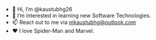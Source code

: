 - 👋 Hi, I’m @kaustubhg26
- 👀 I’m interested in learning new Software Technologies.
- 📫 React out to me via mkaustubhg@outlook.com
- ❤️ I love Spider-Man and Marvel.